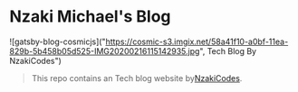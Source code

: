 # Nzaki Michael's Blog

![gatsby-blog-cosmicjs]("https://cosmic-s3.imgix.net/58a41f10-a0bf-11ea-829b-5b458b05d525-IMG20200216115142935.jpg", Tech Blog By NzakiCodes")

> This repo contains an Tech blog website by[NzakiCodes](https://twitter.com/NzakiCodes).
